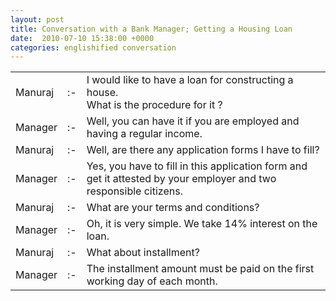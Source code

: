```yaml
---
layout: post
title: Conversation with a Bank Manager; Getting a Housing Loan
date:  2010-07-10 15:38:00 +0000
categories: englishified conversation
---
```

<table class="see_table">
<tbody>
<tr><td class="see_who">Manuraj</td><td class="see_separator">:-</td>
<td class="see_dialogue">I would like to have a loan for constructing a house.<br />
What is the procedure for it
?</td>
</tr>
<tr><td class="see_who">Manager</td><td class="see_separator">:-</td>
<td class="see_dialogue">Well, you can have it if you are employed and having a regular income. </td>
</tr>
<tr><td class="see_who">Manuraj</td><td class="see_separator">:-</td>
<td class="see_dialogue">Well, are there any application forms I have to fill? </td>
</tr>
<tr><td class="see_who">Manager</td><td class="see_separator">:-</td>
<td class="see_dialogue">Yes, you have to fill in this application form and get it attested by your employer and two responsible citizens. </td>
</tr>
<tr><td class="see_who">Manuraj</td><td class="see_separator">:-</td>
<td class="see_dialogue">What are your terms and conditions? </td>
</tr>
<tr><td class="see_who">Manager</td><td class="see_separator">:-</td>
<td class="see_dialogue">Oh, it is very simple. We take 14% interest on the loan.</td>
</tr>
<tr><td class="see_who">Manuraj</td><td class="see_separator">:-</td>
<td class="see_dialogue">What about installment? </td>
</tr>
<tr><td class="see_who">Manager</td><td class="see_separator">:-</td>
<td class="see_dialogue">The installment amount must be paid on the first working day of each month.</td>
</tr>
</tbody></table>